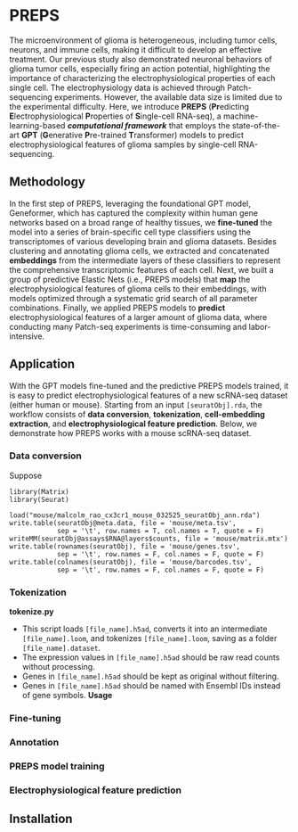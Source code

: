 # PREPS
The microenvironment of glioma is heterogeneous, including tumor cells, neurons, and immune cells, making it difficult to develop an effective treatment. Our previous study also demonstrated neuronal behaviors of glioma tumor cells, especially firing an action potential, highlighting the importance of characterizing the electrophysiological properties of each single cell. The electrophysiology data is achieved through Patch-sequencing experiments. However, the available data size is limited due to the experimental difficulty. Here, we introduce **PREPS** (**Pr**edicting **E**lectrophysiological **P**roperties of **S**ingle-cell RNA-seq), a machine-learning-based ***computational framework*** that employs the state-of-the-art **GPT** (**G**enerative **P**re-trained **T**ransformer) models to predict electrophysiological features of glioma samples by single-cell RNA-sequencing. 
  
## Methodology
In the first step of PREPS, leveraging the foundational GPT model, Geneformer, which has captured the complexity within human gene networks based on a broad range of healthy tissues, we **fine-tuned** the model into a series of brain-specific cell type classifiers using the transcriptomes of various developing brain and glioma datasets. Besides clustering and annotating glioma cells, we extracted and concatenated **embeddings** from the intermediate layers of these classifiers to represent the comprehensive transcriptomic features of each cell. Next, we built a group of predictive Elastic Nets (i.e., PREPS models) that **map** the electrophysiological features of glioma cells to their embeddings, with models optimized through a systematic grid search of all parameter combinations. Finally, we applied PREPS models to **predict** electrophysiological features of a larger amount of glioma data, where conducting many Patch-seq experiments is time-consuming and labor-intensive. 
  
## Application
With the GPT models fine-tuned and the predictive PREPS models trained, it is easy to predict electrophysiological features of a new scRNA-seq dataset (either human or mouse). Starting from an input `[seuratObj].rda`, the workflow consists of **data conversion**, **tokenization**, **cell-embedding extraction**, and **electrophysiological feature prediction**. Below, we demonstrate how PREPS works with a mouse scRNA-seq dataset.
  
### Data conversion
Suppose 
```
library(Matrix)
library(Seurat)

load("mouse/malcolm_rao_cx3cr1_mouse_032525_seuratObj_ann.rda")
write.table(seuratObj@meta.data, file = 'mouse/meta.tsv', 
            sep = '\t', row.names = T, col.names = T, quote = F)
writeMM(seuratObj@assays$RNA@layers$counts, file = 'mouse/matrix.mtx')
write.table(rownames(seuratObj), file = 'mouse/genes.tsv', 
            sep = '\t', row.names = F, col.names = F, quote = F)
write.table(colnames(seuratObj), file = 'mouse/barcodes.tsv', 
            sep = '\t', row.names = F, col.names = F, quote = F)
```

### Tokenization
**tokenize.py**
- This script loads `[file_name].h5ad`, converts it into an intermediate `[file_name].loom`, and tokenizes `[file_name].loom`, saving as a folder `[file_name].dataset`.
- The expression values in `[file_name].h5ad` should be raw read counts without processing.
- Genes in `[file_name].h5ad` should be kept as original without filtering. 
- Genes in `[file_name].h5ad` should be named with Ensembl IDs instead of gene symbols.
**Usage**

### Fine-tuning


### Annotation


### PREPS model training


### Electrophysiological feature prediction

## Installation


